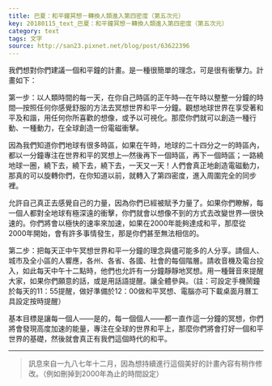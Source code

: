 ```yaml
---
title: 巴夏：和平鐘冥想－轉換人類進入第四密度（第五次元）
key: 20180115_text_巴夏：和平鐘冥想－轉換人類進入第四密度（第五次元）
category: text
tags: 文字
source: http://san23.pixnet.net/blog/post/63622396
---
```


我們想對你們建議一個和平鐘的計畫。是一種很簡單的理念，可是很有衝擊力。計畫如下：

第一步：以人類時間的每一天，在你自己時區的正午時—在午時以整整一分鐘的時間—按照任何你感覺舒服的方法去冥想世界和平一分鐘。觀想地球世界在享受著和平及和諧，用任何你所喜歡的想像，或予以可視化。那麼你們就可以創造一種行動、一種動力，在全球創造一份電磁衝擊。

因為我們知道你們地球有很多時區，如果在午時，地球的二十四分之一的時區內，都以一分鐘專注在世界和平的冥想上—然後再下一個時區，再下一個時區；一路繞地球一圈，繞下去，繞下去，繞下去，一天又一天！人們會真正地創造電磁動力，那真的可以旋轉你們，在你知道以前，就轉入了第四密度，進入周圍完全的同步裡。

允許自己真正去感覺自己的力量，因為你們已經被賦予力量了。如果你們瞭解，每一個人都對全地球有極深遠的衝擊，你們就會以想像不到的方式去改變世界—很快速的。你們將會以極快的速率來加速，如果在2000年能夠達成和平，那麼從2000年開始，會有許多事情發生，那是你們甚至無法相信的。

第二步：把每天正中午冥想世界和平一分鐘的理念與儘可能多的人分享。請個人、城市及全小區的人響應，各州、各省、各國、社會的每個階層。請收音機及電台投入，如此每天中午十二點時，他們也允許有一分鐘靜靜地冥想。用一種聲音來提醒大家，如果你們願意的話，或是用話語提醒。讓全體參與。（註：可設定手機鬧鐘於每天的11：55提醒，做好準備於12：00做和平冥想、電腦亦可下載桌面月曆工具設定按時提醒）

基本目標是讓每一個人——是的，每一個個人——都一直作這一分鐘的冥想，你們將會發現高度加速的能量，專注在全球的世界和平上，那麼你們將會打好一個和平世界的基礎，然後就會真正有我們這個時代的和平。

---

> 訊息來自一九八七年十二月，因為想持續進行這個美好的計畫內容有稍作修改。（例如刪掉到2000年為止的時間設定）
